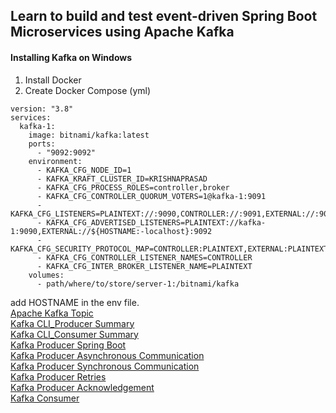 ## Learn to build and test event-driven Spring Boot Microservices using Apache Kafka

#### Installing Kafka on Windows
1. Install Docker
2. Create Docker Compose (yml)
```
version: "3.8"
services:
  kafka-1:
    image: bitnami/kafka:latest
    ports:
      - "9092:9092"
    environment:
      - KAFKA_CFG_NODE_ID=1
      - KAFKA_KRAFT_CLUSTER_ID=KRISHNAPRASAD
      - KAFKA_CFG_PROCESS_ROLES=controller,broker
      - KAFKA_CFG_CONTROLLER_QUORUM_VOTERS=1@kafka-1:9091
      - KAFKA_CFG_LISTENERS=PLAINTEXT://:9090,CONTROLLER://:9091,EXTERNAL://:9092
      - KAFKA_CFG_ADVERTISED_LISTENERS=PLAINTEXT://kafka-1:9090,EXTERNAL://${HOSTNAME:-localhost}:9092
      - KAFKA_CFG_SECURITY_PROTOCOL_MAP=CONTROLLER:PLAINTEXT,EXTERNAL:PLAINTEXT,PLAINTEXT:PLAINTEXT
      - KAFKA_CFG_CONTROLLER_LISTENER_NAMES=CONTROLLER
      - KAFKA_CFG_INTER_BROKER_LISTENER_NAME=PLAINTEXT
    volumes:
      - path/where/to/store/server-1:/bitnami/kafka
```
add HOSTNAME  in the env file. 
<br>
[Apache Kafka Topic](https://github.com/user-attachments/files/18006724/Apache%2BKafka%2BTopic_%2BSummary%2Bdocument.pdf)
<br>
[Kafka CLI_Producer Summary](https://github.com/user-attachments/files/18006731/Kafka%2BCLI_%2BProducer%2BSummary.pdf)
<br>
[Kafka CLI_Consumer Summary](https://github.com/user-attachments/files/18006730/Kafka%2BCLI_%2BConsumer%2BSummary.pdf)
<br>
[Kafka Producer Spring Boot](https://github.com/user-attachments/files/18018868/Kafka%2BProducer%2B-%2BSpring%2BBoot.pdf)
<br>
[Kafka Producer Asynchronous Communication](https://github.com/user-attachments/files/18018881/Kafka%2BProducer%2B-%2BAsynchronous%2BCommunication.pdf)
<br>
[Kafka Producer Synchronous Communication](https://github.com/user-attachments/files/18018879/Kafka%2BProducer%2B-%2BSynchronous%2BCommunication.pdf)
<br>
[Kafka Producer Retries](https://github.com/user-attachments/files/18018877/Kafka%2BProducer%2BRetries.pdf)
<br>
[Kafka Producer Acknowledgement](https://github.com/user-attachments/files/18018874/Kafka%2BProducer%2BAcknowledgement.pdf)
<br>
[Kafka Consumer](https://github.com/user-attachments/files/18022730/Kafka%2BConsumer.pdf)
